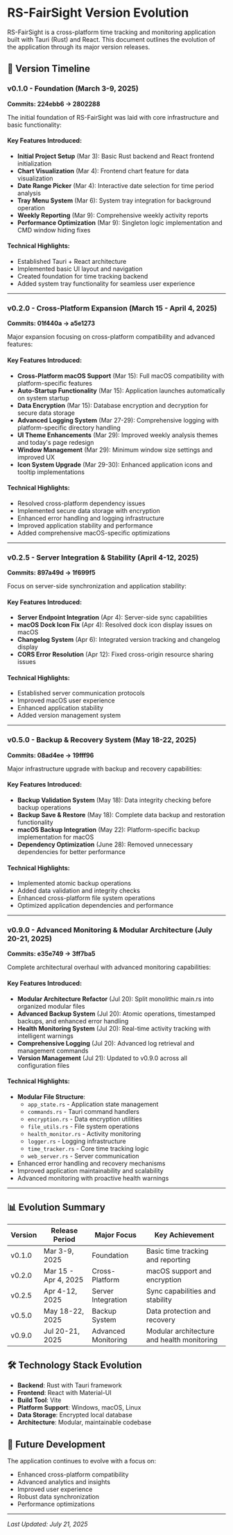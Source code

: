 # RS-FairSight Version Evolution

RS-FairSight is a cross-platform time tracking and monitoring application built with Tauri (Rust) and React. This document outlines the evolution of the application through its major version releases.

## 🚀 Version Timeline

### v0.1.0 - Foundation (March 3-9, 2025)
**Commits: 224ebb6 → 2802288**

The initial foundation of RS-FairSight was laid with core infrastructure and basic functionality:

#### Key Features Introduced:
- **Initial Project Setup** (Mar 3): Basic Rust backend and React frontend initialization
- **Chart Visualization** (Mar 4): Frontend chart feature for data visualization
- **Date Range Picker** (Mar 4): Interactive date selection for time period analysis
- **Tray Menu System** (Mar 6): System tray integration for background operation
- **Weekly Reporting** (Mar 9): Comprehensive weekly activity reports
- **Performance Optimization** (Mar 9): Singleton logic implementation and CMD window hiding fixes

#### Technical Highlights:
- Established Tauri + React architecture
- Implemented basic UI layout and navigation
- Created foundation for time tracking backend
- Added system tray functionality for seamless user experience

---

### v0.2.0 - Cross-Platform Expansion (March 15 - April 4, 2025)
**Commits: 01f440a → a5e1273**

Major expansion focusing on cross-platform compatibility and advanced features:

#### Key Features Introduced:
- **Cross-Platform macOS Support** (Mar 15): Full macOS compatibility with platform-specific features
- **Auto-Startup Functionality** (Mar 15): Application launches automatically on system startup
- **Data Encryption** (Mar 15): Database encryption and decryption for secure data storage
- **Advanced Logging System** (Mar 27-29): Comprehensive logging with platform-specific directory handling
- **UI Theme Enhancements** (Mar 29): Improved weekly analysis themes and today's page redesign
- **Window Management** (Mar 29): Minimum window size settings and improved UX
- **Icon System Upgrade** (Mar 29-30): Enhanced application icons and tooltip implementations

#### Technical Highlights:
- Resolved cross-platform dependency issues
- Implemented secure data storage with encryption
- Enhanced error handling and logging infrastructure
- Improved application stability and performance
- Added comprehensive macOS-specific optimizations

---

### v0.2.5 - Server Integration & Stability (April 4-12, 2025)
**Commits: 897a49d → 1f699f5**

Focus on server-side synchronization and application stability:

#### Key Features Introduced:
- **Server Endpoint Integration** (Apr 4): Server-side sync capabilities
- **macOS Dock Icon Fix** (Apr 4): Resolved dock icon display issues on macOS
- **Changelog System** (Apr 6): Integrated version tracking and changelog display
- **CORS Error Resolution** (Apr 12): Fixed cross-origin resource sharing issues

#### Technical Highlights:
- Established server communication protocols
- Improved macOS user experience
- Enhanced application stability
- Added version management system

---

### v0.5.0 - Backup & Recovery System (May 18-22, 2025)
**Commits: 08ad4ee → 19fff96**

Major infrastructure upgrade with backup and recovery capabilities:

#### Key Features Introduced:
- **Backup Validation System** (May 18): Data integrity checking before backup operations
- **Backup Save & Restore** (May 18): Complete data backup and restoration functionality
- **macOS Backup Integration** (May 22): Platform-specific backup implementation for macOS
- **Dependency Optimization** (June 28): Removed unnecessary dependencies for better performance

#### Technical Highlights:
- Implemented atomic backup operations
- Added data validation and integrity checks
- Enhanced cross-platform file system operations
- Optimized application dependencies and performance

---

### v0.9.0 - Advanced Monitoring & Modular Architecture (July 20-21, 2025)
**Commits: e35e749 → 3ff7ba5**

Complete architectural overhaul with advanced monitoring capabilities:

#### Key Features Introduced:
- **Modular Architecture Refactor** (Jul 20): Split monolithic main.rs into organized modular files
- **Advanced Backup System** (Jul 20): Atomic operations, timestamped backups, and enhanced error handling
- **Health Monitoring System** (Jul 20): Real-time activity tracking with intelligent warnings
- **Comprehensive Logging** (Jul 20): Advanced log retrieval and management commands
- **Version Management** (Jul 21): Updated to v0.9.0 across all configuration files

#### Technical Highlights:
- **Modular File Structure**:
  - `app_state.rs` - Application state management
  - `commands.rs` - Tauri command handlers
  - `encryption.rs` - Data encryption utilities
  - `file_utils.rs` - File system operations
  - `health_monitor.rs` - Activity monitoring
  - `logger.rs` - Logging infrastructure
  - `time_tracker.rs` - Core time tracking logic
  - `web_server.rs` - Server communication
- Enhanced error handling and recovery mechanisms
- Improved application maintainability and scalability
- Advanced monitoring with proactive health warnings

---

## 📊 Evolution Summary

| Version | Release Period | Major Focus | Key Achievement |
|---------|----------------|-------------|-----------------|
| v0.1.0 | Mar 3-9, 2025 | Foundation | Basic time tracking and reporting |
| v0.2.0 | Mar 15 - Apr 4, 2025 | Cross-Platform | macOS support and encryption |
| v0.2.5 | Apr 4-12, 2025 | Server Integration | Sync capabilities and stability |
| v0.5.0 | May 18-22, 2025 | Backup System | Data protection and recovery |
| v0.9.0 | Jul 20-21, 2025 | Advanced Monitoring | Modular architecture and health monitoring |

## 🛠 Technology Stack Evolution

- **Backend**: Rust with Tauri framework
- **Frontend**: React with Material-UI
- **Build Tool**: Vite
- **Platform Support**: Windows, macOS, Linux
- **Data Storage**: Encrypted local database
- **Architecture**: Modular, maintainable codebase

## 🔮 Future Development

The application continues to evolve with a focus on:
- Enhanced cross-platform compatibility
- Advanced analytics and insights
- Improved user experience
- Robust data synchronization
- Performance optimizations

---

*Last Updated: July 21, 2025*

